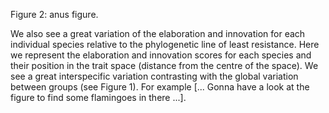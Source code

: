 Figure 2: anus figure.

We also see a great variation of the elaboration and innovation for each individual species relative to the phylogenetic line of least resistance.
Here we represent the elaboration and innovation scores for each species and their position in the trait space (distance from the centre of the space).
We see a great interspecific variation contrasting with the global variation between groups (see Figure 1).
For example [... Gonna have a look at the figure to find some flamingoes in there ...].